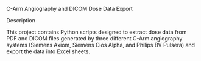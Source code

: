 C-Arm Angiography and DICOM Dose Data Export

Description

This project contains Python scripts designed to extract dose data from PDF and DICOM files generated by three different C-Arm angiography systems (Siemens Axiom, Siemens Cios Alpha, and Philips BV Pulsera) and export the data into Excel sheets.
